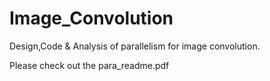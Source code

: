 # Image_Convolution

Design,Code & Analysis of parallelism for image convolution.

Please check out the para_readme.pdf
